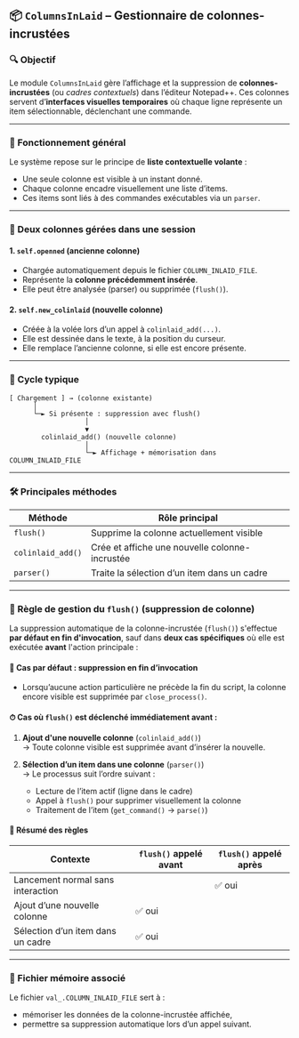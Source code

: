 ## 📦 `ColumnsInLaid` – Gestionnaire de colonnes-incrustées

### 🔍 Objectif

Le module `ColumnsInLaid` gère l’affichage et la suppression de **colonnes-incrustées** (ou *cadres contextuels*) dans l’éditeur Notepad++. Ces colonnes servent d’**interfaces visuelles temporaires** où chaque ligne représente un item sélectionnable, déclenchant une commande.

---

### 🧠 Fonctionnement général

Le système repose sur le principe de **liste contextuelle volante** :

- Une seule colonne est visible à un instant donné.
- Chaque colonne encadre visuellement une liste d’items.
- Ces items sont liés à des commandes exécutables via un `parser`.

---

### 🧱 Deux colonnes gérées dans une session

#### 1. `self.openned` (ancienne colonne)

- Chargée automatiquement depuis le fichier `COLUMN_INLAID_FILE`.
- Représente la **colonne précédemment insérée**.
- Elle peut être analysée (parser) ou supprimée (`flush()`).

#### 2. `self.new_colinlaid` (nouvelle colonne)

- Créée à la volée lors d’un appel à `colinlaid_add(...)`.
- Elle est dessinée dans le texte, à la position du curseur.
- Elle remplace l’ancienne colonne, si elle est encore présente.

---

### 🔁 Cycle typique

```
[ Chargement ] → (colonne existante)
      │
      └─► Si présente : suppression avec flush()
                   │
                   ▼
        colinlaid_add() (nouvelle colonne)
                   │
                   └─► Affichage + mémorisation dans COLUMN_INLAID_FILE
```

---

### 🛠️ Principales méthodes

| Méthode              | Rôle principal                                 |
|----------------------|------------------------------------------------|
| `flush()`            | Supprime la colonne actuellement visible       |
| `colinlaid_add()`    | Crée et affiche une nouvelle colonne-incrustée |
| `parser()`           | Traite la sélection d’un item dans un cadre    |

---

### 🧹 Règle de gestion du `flush()` (suppression de colonne)

La suppression automatique de la colonne-incrustée (`flush()`) s'effectue **par défaut en fin d'invocation**, sauf dans **deux cas spécifiques** où elle est exécutée **avant** l'action principale :

#### 🔁 Cas par défaut : suppression en fin d’invocation

- Lorsqu’aucune action particulière ne précède la fin du script, la colonne encore visible est supprimée par `close_process()`.

#### ⏱ Cas où `flush()` est déclenché immédiatement avant :

1. **Ajout d'une nouvelle colonne** (`colinlaid_add()`)  
   → Toute colonne visible est supprimée avant d’insérer la nouvelle.

2. **Sélection d’un item dans une colonne** (`parser()`)  
   → Le processus suit l’ordre suivant :
   - Lecture de l’item actif (ligne dans le cadre)
   - Appel à `flush()` pour supprimer visuellement la colonne
   - Traitement de l’item (`get_command()` → `parse()`)

#### 📌 Résumé des règles

| Contexte                         | `flush()` appelé avant | `flush()` appelé après |
|----------------------------------|-------------------------|------------------------|
| Lancement normal sans interaction|                         | ✅ oui                |
| Ajout d’une nouvelle colonne     | ✅ oui                  |                      |
| Sélection d’un item dans un cadre| ✅ oui                  |                      |

---

### 💾 Fichier mémoire associé

Le fichier `val_.COLUMN_INLAID_FILE` sert à :

- mémoriser les données de la colonne-incrustée affichée,
- permettre sa suppression automatique lors d’un appel suivant.